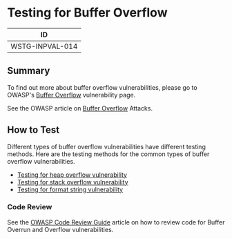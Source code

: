 # Testing for Buffer Overflow

|ID             |
|---------------|
|WSTG-INPVAL-014|

## Summary

To find out more about buffer overflow vulnerabilities, please go to OWASP's [Buffer Overflow](https://owasp.org/www-community/vulnerabilities/Buffer_Overflow) vulnerability page.

See the OWASP article on [Buffer Overflow](https://owasp.org/www-community/attacks/Buffer_overflow_attack) Attacks.

## How to Test

Different types of buffer overflow vulnerabilities have different testing methods. Here are the testing methods for the common types of buffer overflow vulnerabilities.

- [Testing for heap overflow vulnerability](4.8.14.1_Testing_for_Heap_Overflow.md)
- [Testing for stack overflow vulnerability](4.8.14.2_Testing_for_Stack_Overflow.md)
- [Testing for format string vulnerability](4.8.14.3_Testing_for_Format_String.md)

### Code Review

See the [OWASP Code Review Guide](https://wiki.owasp.org/index.php/Category:OWASP_Code_Review_Project) article on how to review code for Buffer Overrun and Overflow vulnerabilities.
